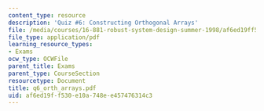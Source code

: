```yaml
---
content_type: resource
description: 'Quiz #6: Constructing Orthogonal Arrays'
file: /media/courses/16-881-robust-system-design-summer-1998/af6ed19ff530e10a748ee457476314c3_q6_orth_arrays.pdf
file_type: application/pdf
learning_resource_types:
- Exams
ocw_type: OCWFile
parent_title: Exams
parent_type: CourseSection
resourcetype: Document
title: q6_orth_arrays.pdf
uid: af6ed19f-f530-e10a-748e-e457476314c3
---
```

